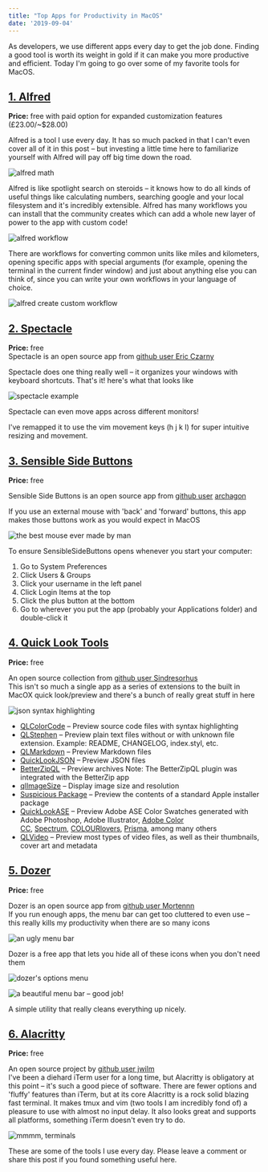 ```yaml
---
title: "Top Apps for Productivity in MacOS"
date: '2019-09-04'
---
```


As developers, we use different apps every day to get the job done. Finding a good tool is worth its weight in gold if it can make you more productive and efficient. Today I'm going to go over some of my favorite tools for MacOS.

<section>

## [1\. Alfred](https://www.alfredapp.com/)

**Price:** free with paid option for expanded customization features (£23.00/~$28.00)

Alfred is a tool I use every day. It has so much packed in that I can't even cover all of it in this post – but investing a little time here to familiarize yourself with Alfred will pay off big time down the road.


![alfred math](/assets/2019/09/Screenshot-2019-09-03-20.03.13-1024x185.png)

Alfred is like spotlight search on steroids – it knows how to do all kinds of useful things like calculating numbers, searching google and your local filesystem and it's incredibly extensible. Alfred has many workflows you can install that the community creates which can add a whole new layer of power to the app with custom code!

![alfred workflow](/assets/2019/09/Screenshot-2019-09-03-20.03.48-1024x544.png)

There are workflows for converting common units like miles and kilometers, opening specific apps with special arguments (for example, opening the terminal in the current finder window) and just about anything else you can think of, since you can write your own workflows in your language of choice.

![alfred create custom workflow](/assets/2019/09/Screenshot-2019-09-02-10.52.10-1024x761.png)

</section>

<section>

## [2\. Spectacle](https://www.spectacleapp.com/)

**Price:** free  
Spectacle is an open source app from [github user Eric Czarny](https://github.com/eczarny?tab=repositories&type=source)

Spectacle does one thing really well – it organizes your windows with keyboard shortcuts. That's it! here's what that looks like

![spectacle example](/assets/2019/09/spectacle.gif)

Spectacle can even move apps across different monitors!

I've remapped it to use the vim movement keys (h j k l) for super intuitive resizing and movement.

</section>

<section>

## [3\. Sensible Side Buttons](https://sensible-side-buttons.archagon.net/)

**Price:** free

Sensible Side Buttons is an open source app from [github user](https://github.com/archagon) [archagon](https://github.com/archagon)

If you use an external mouse with 'back' and 'forward' buttons, this app makes those buttons work as you would expect in MacOS

![the best mouse ever made by man](/assets/2019/09/mx50.jpg)

To ensure SensibleSideButtons opens whenever you start your computer:

1. Go to System Preferences
2. Click Users & Groups
3. Click your username in the left panel
4. Click Login Items at the top
5. Click the plus button at the bottom
6. Go to wherever you put the app (probably your Applications folder) and double-click it

</section>

<section>

## [4\. Quick Look Tools](https://github.com/sindresorhus/quick-look-plugins)

**Price:** free

An open source collection from [github user Sindresorhus](https://github.com/sindresorhus)  
This isn't so much a single app as a series of extensions to the built in MacOX quick look/preview and there's a bunch of really great stuff in here

![json syntax highlighting](/assets/2019/09/Screenshot-2019-09-02-13.06.14-978x1024.png)

- [QLColorCode](https://github.com/anthonygelibert/QLColorCode) – Preview source code files with syntax highlighting
- [QLStephen](https://github.com/whomwah/qlstephen) – Preview plain text files without or with unknown file extension. Example: README, CHANGELOG, index.styl, etc.
- [QLMarkdown](https://github.com/toland/qlmarkdown) – Preview Markdown files
- [QuickLookJSON](http://www.sagtau.com/quicklookjson.html) – Preview JSON files
- [BetterZipQL](https://macitbetter.com/downloads/) – Preview archives Note: The BetterZipQL plugin was integrated with the BetterZip app
- [qlImageSize](https://github.com/Nyx0uf/qlImageSize) – Display image size and resolution
- [Suspicious Package](http://www.mothersruin.com/software/SuspiciousPackage/) – Preview the contents of a standard Apple installer package
- [QuickLookASE](https://github.com/rsodre/QuickLookASE) – Preview Adobe ASE Color Swatches generated with Adobe Photoshop, Adobe Illustrator, [Adobe Color CC](https://color.adobe.com/), [Spectrum](http://www.eigenlogik.com/spectrum/mac), [COLOURlovers](http://www.colourlovers.com/), [Prisma](http://www.codeadventure.com/), among many others
- [QLVideo](https://github.com/Marginal/QLVideo) – Preview most types of video files, as well as their thumbnails, cover art and metadata

</section>

<section>

## [5\. Dozer](https://github.com/Mortennn/Dozer)

**Price:** free

Dozer is an open source app from [github user Mortennn](https://github.com/Mortennn)  
If you run enough apps, the menu bar can get too cluttered to even use – this really kills my productivity when there are so many icons

![an ugly menu bar ](/assets/2019/09/Screenshot-2019-09-02-13.15.38-1024x34.png)

Dozer is a free app that lets you hide all of these icons when you don't need them

![dozer's options menu](/assets/2019/09/Screenshot-2019-09-03-14.12.03.png)

![a beautiful menu bar – good job!](/assets/2019/09/Screenshot-2019-09-03-19.39.02-1024x43.png)

A simple utility that really cleans everything up nicely.

## [](https://github.com/jwilm/alacritty)[](https://github.com/jwilm/alacritty)[](https://github.com/jwilm)[](https://github.com/jwilm/alacritty)[6\. Alacritty](https://github.com/jwilm/alacritty)

**Price:** free

An open source project by [github user jwilm](https://github.com/jwilm)  
I've been a diehard iTerm user for a long time, but Alacritty is obligatory at this point – it's such a good piece of software. There are fewer options and 'fluffy' features than iTerm, but at its core Alacritty is a rock solid blazing fast terminal. It makes tmux and vim (two tools I am incredibly fond of) a pleasure to use with almost no input delay. It also looks great and supports all platforms, something iTerm doesn't even try to do.

![mmmm, terminals](/assets/2019/09/Screenshot-2019-09-03-19.56.29-1024x624.png)

</section>


These are some of the tools I use every day. Please leave a comment or share this post if you found something useful here.
